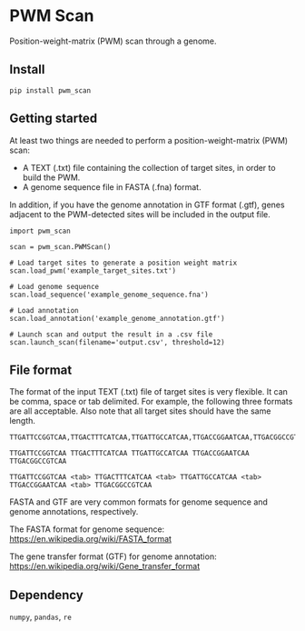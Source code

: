 # PWM Scan
Position-weight-matrix (PWM) scan through a genome.

## Install

```
pip install pwm_scan
```

## Getting started

At least two things are needed to perform a position-weight-matrix (PWM) scan:

- A TEXT (.txt) file containing the collection of target sites, in order to build the PWM.
- A genome sequence file in FASTA (.fna) format.

In addition, if you have the genome annotation in GTF format (.gtf), genes adjacent to the PWM-detected sites will be included in the output file.

```
import pwm_scan

scan = pwm_scan.PWMScan()

# Load target sites to generate a position weight matrix
scan.load_pwm('example_target_sites.txt')

# Load genome sequence
scan.load_sequence('example_genome_sequence.fna')

# Load annotation
scan.load_annotation('example_genome_annotation.gtf')

# Launch scan and output the result in a .csv file
scan.launch_scan(filename='output.csv', threshold=12)
```

## File format

The format of the input TEXT (.txt) file of target sites is very flexible. It can be comma, space or tab delimited. For example, the following three formats are all acceptable. Also note that all target sites should have the same length.

```
TTGATTCCGGTCAA,TTGACTTTCATCAA,TTGATTGCCATCAA,TTGACCGGAATCAA,TTGACGGCCGTCAA
```

```
TTGATTCCGGTCAA TTGACTTTCATCAA TTGATTGCCATCAA TTGACCGGAATCAA TTGACGGCCGTCAA
```

```
TTGATTCCGGTCAA <tab> TTGACTTTCATCAA <tab> TTGATTGCCATCAA <tab> TTGACCGGAATCAA <tab> TTGACGGCCGTCAA
```

FASTA and GTF are very common formats for genome sequence and genome annotations, respectively.

The FASTA format for genome sequence: <https://en.wikipedia.org/wiki/FASTA_format>

The gene transfer format (GTF) for genome annotation: <https://en.wikipedia.org/wiki/Gene_transfer_format>

## Dependency

`numpy`, `pandas`, `re`
